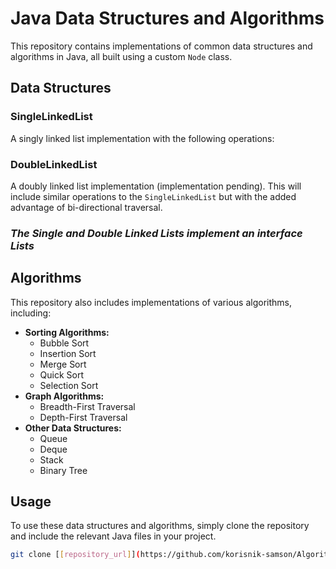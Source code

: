 # Java Data Structures and Algorithms

This repository contains implementations of common data structures and algorithms in Java, all built using a custom `Node` class.

## Data Structures

### SingleLinkedList

A singly linked list implementation with the following operations:

### DoubleLinkedList

A doubly linked list implementation (implementation pending). This will include similar operations to the `SingleLinkedList` but with the added advantage of bi-directional traversal.

### ***The Single and Double Linked Lists implement an interface Lists***

## Algorithms

This repository also includes implementations of various algorithms, including:

- **Sorting Algorithms:**
    - Bubble Sort
    - Insertion Sort
    - Merge Sort
    - Quick Sort
    - Selection Sort
- **Graph Algorithms:**
    - Breadth-First Traversal
    - Depth-First Traversal
- **Other Data Structures:**
    - Queue
    - Deque
    - Stack
    - Binary Tree


## Usage

To use these data structures and algorithms, simply clone the repository and include the relevant Java files in your project.

```bash
git clone [[repository_url]](https://github.com/korisnik-samson/Algorithms.git)
